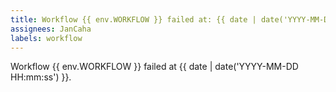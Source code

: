 ```yaml
---
title: Workflow {{ env.WORKFLOW }} failed at: {{ date | date('YYYY-MM-DD HH:mm:ss') }}
assignees: JanCaha
labels: workflow
---
```


Workflow {{ env.WORKFLOW }} failed at {{ date | date('YYYY-MM-DD HH:mm:ss') }}.
